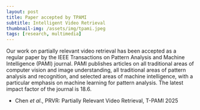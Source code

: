 ```yaml
---
layout: post
title: Paper accepted by TPAMI
subtitle: Intelligent Video Retrieval
thumbnail-img: /assets/img/tpami.jpeg
tags: [research, multimedia]
---
```


Our work on partially relevant video retrieval has been accepted as a regular paper by the IEEE Transactions on Pattern Analysis and Machine Intelligence (PAMI) journal. 
PAMI  publishes articles on all traditional areas of computer vision and image understanding, all traditional areas of pattern analysis and recognition, and selected areas of machine intelligence, with a particular emphasis on machine learning for pattern analysis. 
The latest impact factor of the journal is 18.6. 

+ Chen *et al*., PRVR: Partially Relevant Video Retrieval, T-PAMI 2025
